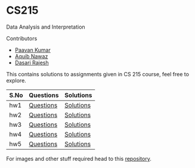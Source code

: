 # CS215
Data Analysis and Interpretation

Contributors
  * [Paavan Kumar](https://github.com/paavanindela)
  * [Aquib Nawaz](https://github.com/Aquib-Nawaz)
  * [Dasari Rajesh](https://github.com/Dasari-rajesh)
  
This contains solutions to assignments given in CS 215 course, feel free to explore.

| S.No                          |       Questions                                                        |             Solutions                                       |
|-------------------------------|------------------------------------------------------------------------|-------------------------------------------------------------|
| hw1                           |[Questions](https://paavanindela.github.io/CS215/hw1/hw1_questions.pdf) |[Solutions](https://paavanindela.github.io/CS215/hw1/hw1.pdf)|
| hw2                           |[Questions](https://paavanindela.github.io/CS215/hw2/hw2_questions.pdf) |[Solutions](https://paavanindela.github.io/CS215/hw2/hw2.pdf)|
| hw3                           |[Questions](https://paavanindela.github.io/CS215/hw3/hw3_questions.pdf) |[Solutions](https://paavanindela.github.io/CS215/hw2/hw2.pdf)|
| hw4                           |[Questions](https://paavanindela.github.io/CS215/hw4/hw4_questions.pdf) |[Solutions](https://paavanindela.github.io/CS215/hw2/hw2.pdf)|
| hw5                           |[Questions](https://paavanindela.github.io/CS215/hw5/hw5_questions.pdf) |[Solutions](https://paavanindela.github.io/CS215/hw2/hw2.pdf)|

For images and other stuff required head to this [repository](https://github.com/paavanindela/CS215).

